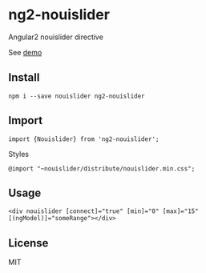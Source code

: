 # ng2-nouislider

Angular2 nouislider directive

See [demo](http://tb.github.io/ng2-nouislider/)

## Install

    npm i --save nouislider ng2-nouislider

## Import

    import {Nouislider} from 'ng2-nouislider';

Styles

    @import "~nouislider/distribute/nouislider.min.css";

## Usage

    <div nouislider [connect]="true" [min]="0" [max]="15" [(ngModel)]="someRange"></div>
    
## License

MIT
